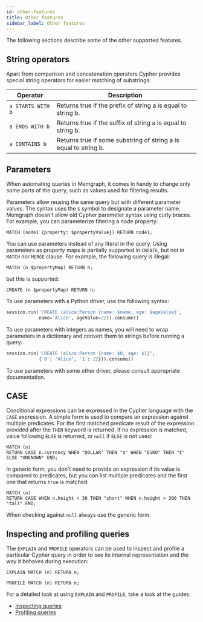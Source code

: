 ```yaml
---
id: other-features
title: Other features
sidebar_label: Other features
---
```


The following sections describe some of the other supported features.

## String operators

Apart from comparison and concatenation operators Cypher provides special
string operators for easier matching of substrings:

| Operator          | Description                                                      |
| ----------------- | ---------------------------------------------------------------- |
| `a STARTS WITH b` | Returns true if the prefix of string a is equal to string b.     |
| `a ENDS WITH b`   | Returns true if the suffix of string a is equal to string b.     |
| `a CONTAINS b`    | Returns true if some substring of string a is equal to string b. |

## Parameters

When automating queries in Memgraph, it comes in handy to change only some parts
of the query, such as values used for filtering results.

Parameters allow reusing the same query but with different parameter values. The
syntax uses the `$` symbol to designate a parameter name. Memgraph doesn't allow old
Cypher parameter syntax using curly braces. For example, you can parameterize
filtering a node property:

```cypher
MATCH (node1 {property: $propertyValue}) RETURN node1;
```

You can use parameters instead of any literal in the query. Using parameters as
property maps is partially supported in `CREATE`, but not in `MATCH` nor `MERGE`
clause. For example, the following query is illegal:

```cypher
MATCH (n $propertyMap) RETURN n;
```

but this is supported:

```cypher
CREATE (n $propertyMap) RETURN n;
```

To use parameters with a Python driver, use the following syntax:

```python
session.run('CREATE (alice:Person {name: $name, age: $ageValue}',
            name='Alice', ageValue=22)).consume()
```

To use parameters with integers as names, you will need to wrap parameters in
a dictionary and convert them to strings before running a query:

```python
session.run('CREATE (alice:Person {name: $0, age: $1}',
            {'0': "Alice", '1': 22})).consume()
```

To use parameters with some other driver, please consult appropriate
documentation.

## CASE

Conditional expressions can be expressed in the Cypher language with the `CASE`
expression. A simple form is used to compare an expression against multiple
predicates. For the first matched predicate result of the expression provided
after the `THEN` keyword is returned. If no expression is matched, value
following `ELSE` is returned, or `null` if `ELSE` is not used:

```cypher
MATCH (n)
RETURN CASE n.currency WHEN "DOLLAR" THEN "$" WHEN "EURO" THEN "€" ELSE "UNKNOWN" END;
```

In generic form, you don't need to provide an expression if its value is compared
to predicates, but you can list multiple predicates and the first one that
returns `true` is matched:

```cypher
MATCH (n)
RETURN CASE WHEN n.height < 30 THEN "short" WHEN n.height > 300 THEN "tall" END;
```

When checking against `null` always use the generic form.

## Inspecting and profiling queries

The `EXPLAIN` and `PROFILE` operators can be used to inspect and profile a
particular Cypher query in order to see its internal representation and the way
it behaves during execution:

```cypher
EXPLAIN MATCH (n) RETURN n;
```

```cypher
PROFILE MATCH (n) RETURN n;
```

For a detailed look at using `EXPLAIN` and `PROFILE`, take a look at the guides:
* [Inspecting queries](/memgraph/reference-guide/inspecting-queries)
* [Profiling queries](/memgraph/reference-guide/profiling-queries)